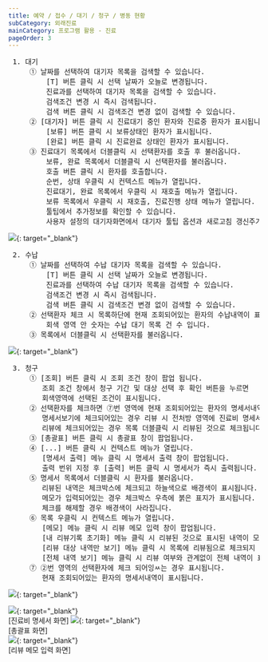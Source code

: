 ```yaml
---
title: 예약 / 접수 / 대기 / 청구 / 병동 현황
subCategory: 외래진료
mainCategory: 프로그램 활용 - 진료
pageOrder: 3
---
```



<pre>
 <t2><bold>1. 대기 </bold></t2>
     ① 날짜를 선택하여 대기자 목록을 검색할 수 있습니다. 
         [T] 버튼 클릭 시 선택 날짜가 오늘로 변경됩니다.
         진료과를 선택하여 대기자 목록을 검색할 수 있습니다. 
         검색조건 변경 시 즉시 검색됩니다.
         검색 버튼 클릭 시 검색조건 변경 없이 검색할 수 있습니다.
     ② [대기자] 버튼 클릭 시 진료대기 중인 환자와 진료중 환자가 표시됩니다. 
         [보류] 버튼 클릭 시 보류상태인 환자가 표시됩니다. 
         [완료] 버튼 클릭 시 진료완료 상태인 환자가 표시됩니다.
     ③ 진료대기 목록에서 더블클릭 시 선택환자를 호출 후 불러옵니다.
         보류, 완료 목록에서 더블클릭 시 선택환자를 불러옵니다.
         호출 버튼 클릭 시 환자를 호출합니다.
         순번, 상태 우클릭 시 컨텍스트 메뉴가 열립니다.
         진료대기, 완료 목록에서 우클릭 시 재호출 메뉴가 열립니다.
         보류 목록에서 우클릭 시 재호출, 진료진행 상태 메뉴가 열립니다.  
         툴팁에서 추가정보를 확인할 수 있습니다.
         사용자 설정의 대기자화면에서 대기자 툴팁 옵션과 새로고침 갱신주기를 변경할 수 있습니다. 
</pre>

[![](/images/{{page.url}}_1.png)](/images/{{page.url}}_1.png){: target="_blank"}

<pre>
 <t2><bold>2. 수납 </bold></t2>
     ① 날짜를 선택하여 수납 대기자 목록을 검색할 수 있습니다. 
         [T] 버튼 클릭 시 선택 날짜가 오늘로 변경됩니다.
         진료과를 선택하여 수납 대기자 목록을 검색할 수 있습니다. 
         검색조건 변경 시 즉시 검색됩니다.
         검색 버튼 클릭 시 검색조건 변경 없이 검색할 수 있습니다.
     ② 선택환자 체크 시 목록하단에 현재 조회되어있는 환자의 수납내역이 표시됩니다.  
         회색 영역 안 숫자는 수납 대기 목록 건 수 입니다.
     ③ 목록에서 더블클릭 시 선택환자를 불러옵니다.
</pre>

[![](/images/{{page.url}}_1.png)](/images/{{page.url}}_1.png){: target="_blank"}

<pre>
 <t2><bold>3. 청구</bold></t2>
     ① [조회] 버튼 클릭 시 조회 조건 창이 팝업 됩니다.
        조회 조건 창에서 청구 기간 및 대상 선택 후 확인 버튼을 누르면 
        회색영역에 선택된 조건이 표시됩니다.
     ② 선택환자를 체크하면 ⑦번 영역에 현재 조회되어있는 환자의 명세서내역이 표시됩니다.
        명세서보기에 체크되어있는 경우 리뷰 시 전처방 영역에 진료비 명세서 화면이 표시됩니다.
        리뷰에 체크되어있는 경우 목록 더블클릭 시 리뷰된 것으로 체크됩니다. 
     ③ [총괄표] 버튼 클릭 시 총괄표 창이 팝업됩니다.
     ④ [...] 버튼 클릭 시 컨텍스트 메뉴가 열립니다. 
        [명세서 출력] 메뉴 클릭 시 명세서 출력 창이 팝업됩니다. 
        출력 번위 지정 후 [출력] 버튼 클릭 시 명세서가 즉시 출력됩니다.
     ⑤ 명세서 목록에서 더블클릭 시 환자를 불러옵니다. 
        리뷰된 내역은 체크박스에 체크되고 하늘색으로 배경색이 표시됩니다.
        메모가 입력되어있는 경우 체크박스 우측에 붉은 표지가 표시됩니다.
        체크를 해제할 경우 배경색이 사라집니다. 
     ⑥ 목록 우클릭 시 컨텍스트 메뉴가 열립니다.
        [메모] 메뉴 클릭 시 리뷰 메모 입력 창이 팝업됩니다.
        [내 리뷰기록 초기화] 메뉴 클릭 시 리뷰된 것으로 표시된 내역이 모두 초기화 됩니다.
        [리뷰 대상 내역만 보기] 메뉴 클릭 시 목록에 리뷰됨으로 체크되지 않은 내역만 표시됩니다. 
        [전체 내역 보기] 메뉴 클릭 시 리뷰 여부와 관계없이 전체 내역이 표시됩니다.
     ⑦ ②번 영역의 선택환자에 체크 되어잉ㅆ는 경우 표시됩니다.
        현재 조회되어있는 환자의 명세서내역이 표시됩니다. 
</pre>
[![](/images/{{page.url}}_3.png)](/images/{{page.url}}_3.png){: target="_blank"}

[![](/images/{{page.url}}_4.png)](/images/{{page.url}}_3.png){: target="_blank"}
<br/>[진료비 명세서 화면]
[![](/images/{{page.url}}_5.png)](/images/{{page.url}}_3.png){: target="_blank"}
<br/>[총괄표 화면]
<br/>
[![](/images/{{page.url}}_6.png)](/images/{{page.url}}_6.png){: target="_blank"}
<br/>[리뷰 메모 입력 화면]
